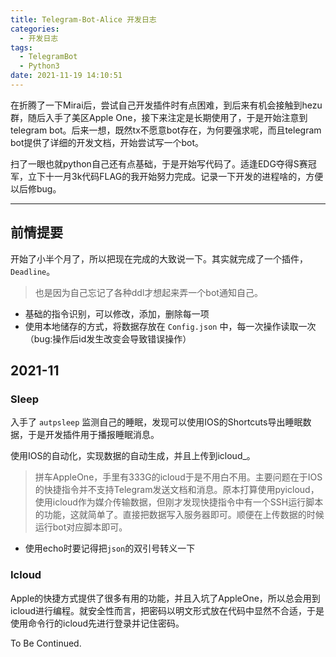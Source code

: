 ```yaml
---
title: Telegram-Bot-Alice 开发日志
categories:
  - 开发日志
tags:
  - TelegramBot
  - Python3
date: 2021-11-19 14:10:51
---
```


<!-- more -->

在折腾了一下Mirai后，尝试自己开发插件时有点困难，到后来有机会接触到hezu群，随后入手了美区Apple One，接下来注定是长期使用了，于是开始注意到telegram bot。后来一想，既然tx不愿意bot存在，为何要强求呢，而且telegram bot提供了详细的开发文档，开始尝试写一个bot。

扫了一眼也就python自己还有点基础，于是开始写代码了。适逢EDG夺得S赛冠军，立下十一月3k代码FLAG的我开始努力完成。记录一下开发的进程啥的，方便以后修bug。

---

## 前情提要

开始了小半个月了，所以把现在完成的大致说一下。其实就完成了一个插件，`Deadline`。

>   也是因为自己忘记了各种ddl才想起来弄一个bot通知自己。

-   基础的指令识别，可以修改，添加，删除每一项
-   使用本地储存的方式，将数据存放在 `Config.json` 中，每一次操作读取一次（bug:操作后id发生改变会导致错误操作）

## 2021-11

### Sleep

入手了 `autpsleep` 监测自己的睡眠，发现可以使用IOS的Shortcuts导出睡眠数据，于是开发插件用于播报睡眠消息。

使用IOS的自动化，实现数据的自动生成，并且上传到icloud_。

>   拼车AppleOne，手里有333G的icloud于是不用白不用。主要问题在于IOS的快捷指令并不支持Telegram发送文档和消息。原本打算使用pyicloud，使用icloud作为媒介传输数据，但刚才发现快捷指令中有一个SSH运行脚本的功能，这就简单了。直接把数据写入服务器即可。顺便在上传数据的时候运行bot对应脚本即可。

-   使用echo时要记得把`json`的双引号转义一下

### Icloud

Apple的快捷方式提供了很多有用的功能，并且入坑了AppleOne，所以总会用到icloud进行编程。就安全性而言，把密码以明文形式放在代码中显然不合适，于是使用命令行的icloud先进行登录并记住密码。



To Be Continued.

<!-- Q.E.D. -->